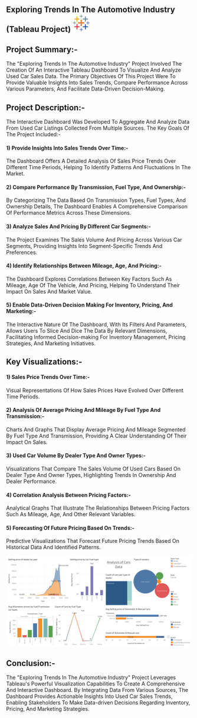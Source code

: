 ## Exploring Trends In The Automotive Industry (Tableau Project) ![icons8-tableau-software-48](https://github.com/RAKESH-RAKHUNDE2024/Exploring-Trends-In-The-Automotive-Industry-Tableau-Projects-/blob/main/tablaue.png)

## Project Summary:-

The "Exploring Trends In The Automotive Industry" Project Involved The Creation Of An Interactive Tableau Dashboard To Visualize And Analyze Used Car Sales Data. The Primary Objectives Of This Project Were To Provide Valuable Insights Into Sales Trends, Compare Performance Across Various Parameters, And Facilitate Data-Driven Decision-Making.


## Project Description:-

The Interactive Dashboard Was Developed To Aggregate And Analyze Data From Used Car Listings Collected From Multiple Sources. 
The Key Goals Of The Project Included:-

#### 1) Provide Insights Into Sales Trends Over Time:- 
The Dashboard Offers A Detailed Analysis Of Sales Price Trends Over Different Time Periods, Helping To Identify Patterns And Fluctuations In The Market.

#### 2) Compare Performance By Transmission, Fuel Type, And Ownership:- 
By Categorizing The Data Based On Transmission Types, Fuel Types, And Ownership Details, The Dashboard Enables A Comprehensive Comparison Of Performance Metrics Across These Dimensions.

#### 3) Analyze Sales And Pricing By Different Car Segments:- 
The Project Examines The Sales Volume And Pricing Across Various Car Segments, Providing Insights Into Segment-Specific Trends And Preferences.

#### 4) Identify Relationships Between Mileage, Age, And Pricing:- 
The Dashboard Explores Correlations Between Key Factors Such As Mileage, Age Of The Vehicle, And Pricing, Helping To Understand Their Impact On Sales And Market Value.

#### 5) Enable Data-Driven Decision Making For Inventory, Pricing, And Marketing:- 
The Interactive Nature Of The Dashboard, With Its Filters And Parameters, Allows Users To Slice And Dice The Data By Relevant Dimensions, Facilitating Informed Decision-making For Inventory Management, Pricing Strategies, And Marketing Initiatives.

## Key Visualizations:-

#### 1) Sales Price Trends Over Time:- 
Visual Representations Of How Sales Prices Have Evolved Over Different Time Periods.

#### 2) Analysis Of Average Pricing And Mileage By Fuel Type And Transmission:- 
Charts And Graphs That Display Average Pricing And Mileage Segmented By Fuel Type And Transmission, Providing A Clear Understanding Of Their Impact On Sales.

#### 3) Used Car Volume By Dealer Type And Owner Types:- 
Visualizations That Compare The Sales Volume Of Used Cars Based On Dealer Type And Owner Types, Highlighting Trends In Ownership And Dealer Performance.

#### 4) Correlation Analysis Between Pricing Factors:- 
Analytical Graphs That Illustrate The Relationships Between Pricing Factors Such As Mileage, Age, And Other Relevant Variables.

#### 5) Forecasting Of Future Pricing Based On Trends:-
Predictive Visualizations That Forecast Future Pricing Trends Based On Historical Data And Identified Patterns.

![Tableau Dashboard](https://github.com/RAKESH-RAKHUNDE2024/Exploring-Trends-In-The-Automotive-Industry-Tableau-Projects-/blob/main/Tableau%20Dashboard.png)


## Conclusion:-

The "Exploring Trends In The Automotive Industry" Project Leverages Tableau's Powerful Visualization Capabilities To Create A Comprehensive And Interactive Dashboard. By Integrating Data From Various Sources, The Dashboard Provides Actionable Insights Into Used Car Sales Trends, Enabling Stakeholders To Make Data-driven Decisions Regarding Inventory, Pricing, And Marketing Strategies.
 
